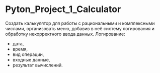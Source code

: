 # Pyton_Project_1_Calculator

Создать калькулятор для работы с рациональными и комплексными числами,
организовать меню, добавив в неё систему логирования и обработку некорректного ввода данных.
Логирование:
- дата,
- время,
- вид операции,
- входные данные,
- результат вычислений.
